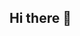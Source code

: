 ## Hi there 👋

<!--# 🚀 About Me

🎓 I'm a final-year B.Tech student specializing in Computer Science, driven by a passion for building real-world tech solutions.

💻 Skilled in **MERN stack**, **Java Full-Stack Development**, and designing **scalable applications**.

🤖 Enthusiast in **Artificial Intelligence**, **Machine Learning**, and **Data Science**.

☁️ Currently exploring **Cloud Platforms** like AWS, Azure, Netlify, along with **DevOps tools**.

🏏 A tech lover with a deep passion for **cricket** and a knack for impactful project development.

---

## 🛠 Tech Stack

- **Languages**: JavaScript, Java, Python  
- **Frontend**: React.js, HTML, CSS  
- **Backend**: Node.js, Express.js  
- **Database**: MongoDB, MySQL  
- **Cloud & DevOps**: AWS, Azure, Netlify, Git, GitHub Actions  
- **AI/ML**: Python (NumPy, Pandas, scikit-learn), AI APIs  
- **Tools**: VS Code, Postman, Docker (Learning), Terraform (Learning)

---

## 🌟 Featured Projects

| Project                | Description                                                                   | Tech Stack                      |
|------------------------|-------------------------------------------------------------------------------|---------------------------------|
| 💰 **FinSavvy**         | AI-powered financial planning app for budgeting and tracking expenses.         | MERN Stack, AI APIs             |
| 🧾 **Bill Management System** | Simplifies bill tracking with notifications and automation.                   | React, Node.js, MongoDB         |
| 📈 **QuantMint**        | Analyzes stock trends with predictive analytics and insights.                 | Python, Machine Learning        |

---

## 📚 Currently Learning

- 🚀 Kubernetes & Terraform for DevOps
- 🧠 Generative AI and Large Language Models (LLMs)
- ☁️ Advanced Cloud Deployment Strategies

---

## 🤝 Open to Collaborate On

- AI/ML Applications  
- Scalable Full-Stack Development  
- Cloud Infrastructure & DevOps Automation  

---

## ✨ Fun Facts

🌍 Always excited to explore tech trends and new places.  
🏏 Lifelong cricket fan and team player.  
😁 I learn best by building and experimenting with real-world projects.  

---

📫 **Let’s Connect:**  
🔗 [GitHub Profile](https://github.com/GANGADHARISAIKUMAR)


**GANGADHARISAIKUMAR/GANGADHARISAIKUMAR** is a ✨ _special_ ✨ repository because its `README.md` (this file) appears on your GitHub profile.

Here are some ideas to get you started:

- 🔭 I’m currently working on ...
- 🌱 I’m currently learning ...
- 👯 I’m looking to collaborate on ...
- 🤔 I’m looking for help with ...
- 💬 Ask me about ...
- 📫 How to reach me: ...
- 😄 Pronouns: ...
- ⚡ Fun fact: ...
-->
